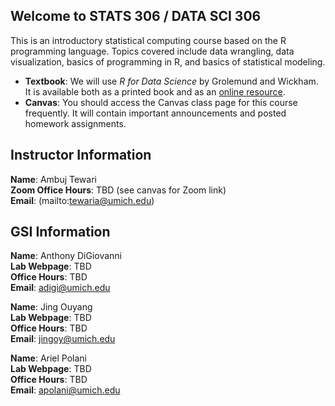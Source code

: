 ## Welcome to STATS 306 / DATA SCI 306

This is an introductory statistical computing course based on the R programming language. Topics covered include data wrangling, data visualization, basics of programming in R, and basics of statistical modeling.

- **Textbook**: We will use _R for Data Science_ by Grolemund and Wickham. It is available both as a printed book and as an [online resource](https://r4ds.had.co.nz/).
- **Canvas**: You should access the Canvas class page for this course frequently. It will contain important announcements and posted homework assignments.

## Instructor Information

**Name**: Ambuj Tewari  
**Zoom Office Hours**: TBD (see canvas for Zoom link)  
**Email**: (mailto:tewaria@umich.edu)

## GSI Information

**Name**: Anthony DiGiovanni  
**Lab Webpage**: TBD  
**Office Hours**: TBD  
**Email**: adigi@umich.edu

**Name**: Jing Ouyang  
**Lab Webpage**: TBD  
**Office Hours**: TBD  
**Email**: jingoy@umich.edu

**Name**: Ariel Polani  
**Lab Webpage**: TBD  
**Office Hours**: TBD  
**Email**: apolani@umich.edu


